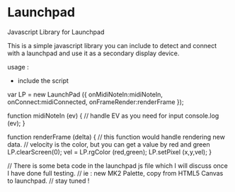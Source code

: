 # Launchpad
Javascript Library for Launchpad

This is a simple javascript library you can include to detect and connect with a launchpad and use it as a secondary display device.

usage : 
- include the script 

var LP = new LaunchPad ({
	onMidiNoteIn:midiNoteIn,
	onConnect:midiConnected,
	onFrameRender:renderFrame
});

function midiNoteIn (ev)
 {
 // handle EV as you need for input
 console.log (ev);
 }
 
function renderFrame (delta)
{
// this function would handle rendering new data.
// velocity is the color, but you can get a value by red and green
LP.clearScreen(0);
vel = LP.rgColor (red,green);
LP.setPixel (x,y,vel);
}

// There is some beta code in the launchpad js file which I will discuss once I have done full testing.
// ie : new MK2 Palette, copy from HTML5 Canvas to launchpad.
// stay tuned !
